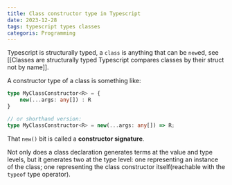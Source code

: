 ```yaml
---
title: Class constructor type in Typescript
date: 2023-12-28
tags: typescript types classes
categoris: Programming
---
```


Typescript is structurally typed, a `class` is anything that can be `new`ed, see [[Classes are structurally typed Typescript compares classes by their struct not by name]].

A constructor type of a class is something like: 

```typescript
type MyClassConstructor<R> = {
	new(...args: any[]) : R
}

// or shorthand version:
type MyClassConstructor<R> = new(...args: any[]) => R;
```

That `new()` bit is called a **constructor signature**.

Not only does a class declaration generates terms at the value and type levels, but it generates two at the type level: one representing an instance of the class; one representing the class constructor itself(reachable with the `typeof` type operator).